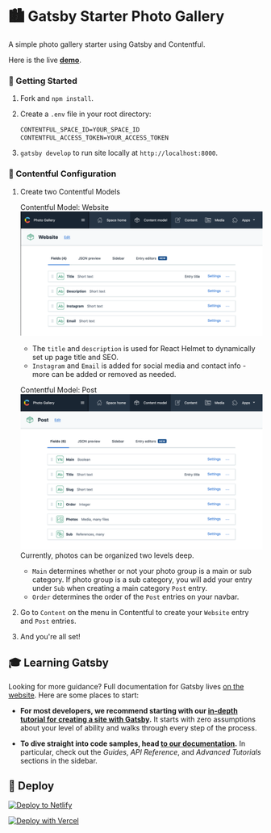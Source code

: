 # 🏙 Gatsby Starter Photo Gallery

A simple photo gallery starter using Gatsby and Contentful.

Here is the live **[demo](https://gatsby-starter-photo-gallery.netlify.app/)**.

### 🚀 Getting Started

1. Fork and `npm install`.

2. Create a `.env` file in your root directory:

   ```
   CONTENTFUL_SPACE_ID=YOUR_SPACE_ID
   CONTENTFUL_ACCESS_TOKEN=YOUR_ACCESS_TOKEN
   ```

3. `gatsby develop` to run site locally at `http://localhost:8000`.

### 🔧 Contentful Configuration

1. Create two Contentful Models

   Contentful Model: Website
   ![Content Model Website](https://github.com/esthleej/gatsby-starter-photo-gallery/blob/master/src/images/contentful-content-model/website.png)

   - The `title` and `description` is used for React Helmet to dynamically set up page title and SEO.
   - `Instagram` and `Email` is added for social media and contact info - more can be added or removed as needed.

   Contentful Model: Post
   ![Content Model Post](https://github.com/esthleej/gatsby-starter-photo-gallery/blob/master/src/images/contentful-content-model/post.png)
   Currently, photos can be organized two levels deep.

   - `Main` determines whether or not your photo group is a main or sub category. If photo group is a sub category, you will add your entry under `Sub` when creating a main category `Post` entry.
   - `Order` determines the order of the `Post` entries on your navbar.

2. Go to `Content` on the menu in Contentful to create your `Website` entry and `Post` entries.

3. And you're all set!

## 🎓 Learning Gatsby

Looking for more guidance? Full documentation for Gatsby lives [on the website](https://www.gatsbyjs.com/). Here are some places to start:

- **For most developers, we recommend starting with our [in-depth tutorial for creating a site with Gatsby](https://www.gatsbyjs.com/tutorial/).** It starts with zero assumptions about your level of ability and walks through every step of the process.

- **To dive straight into code samples, head [to our documentation](https://www.gatsbyjs.com/docs/).** In particular, check out the _Guides_, _API Reference_, and _Advanced Tutorials_ sections in the sidebar.

## 💫 Deploy

[![Deploy to Netlify](https://www.netlify.com/img/deploy/button.svg)](https://app.netlify.com/start)

[![Deploy with Vercel](https://vercel.com/button)](https://vercel.com/import)
